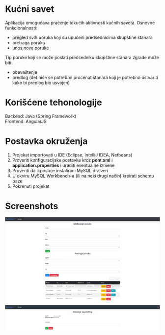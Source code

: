 # Kućni savet
Aplikacija omogućava praćenje tekućih aktivnosti kućnih saveta. Osnovne funkcionalnosti:
- pregled svih poruka koji su upućeni predsednicima skupštine stanara
- pretraga poruka
- unos nove poruke

Tip poruke koji se može poslati predsedniku skupštine stanara zgrade može biti:
- obaveštenje
- predlog  (definiše se potreban procenat stanara koji je potrebno ostvariti kako bi predlog bio usvojen)

# Korišćene tehonologije
Backend: Java (Spring Framework)  
Frontend: AngularJS

# Postavka okruženja
1. Projekat importovati u IDE (Eclipse, IntelliJ IDEA, Netbeans)  
2. Proveriti konfiguracijske postavke kroz <b>pom.xml</b> i <b>application.properties</b> i uraditi eventualne izmene
2. Proveriti da li postoje instalirani MySQL drajveri 
3. U okviru MySQL Workbench-a (ili na neki drugi način) kreirati schemu baze
4. Pokrenuti projekat

# Screenshots
![](screenshoots/Screenshot_main.png)
![](screenshoots/Screenshot_vote.png)
